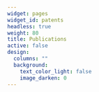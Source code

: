 ```yaml
---
widget: pages
widget_id: patents
headless: true
weight: 80
title: Publications
active: false
design:
  columns: ""
  background:
    text_color_light: false
    image_darken: 0
---
```

